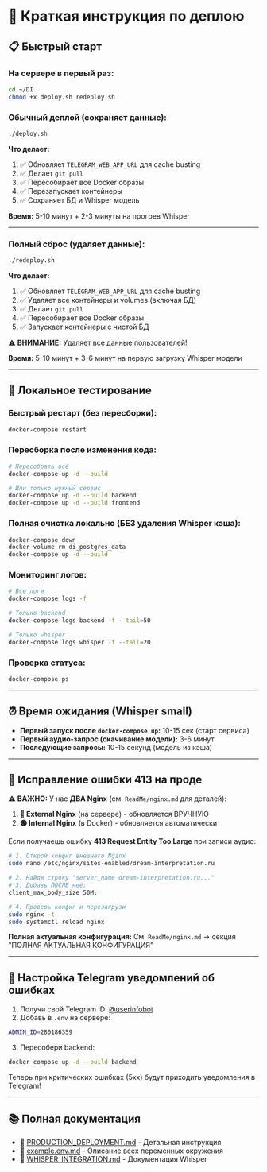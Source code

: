 # 🚀 Краткая инструкция по деплою

## 📋 Быстрый старт

### На сервере в первый раз:
```bash
cd ~/DI
chmod +x deploy.sh redeploy.sh
```

### Обычный деплой (сохраняет данные):
```bash
./deploy.sh
```

**Что делает:**
1. ✅ Обновляет `TELEGRAM_WEB_APP_URL` для cache busting
2. ✅ Делает `git pull`
3. ✅ Пересобирает все Docker образы
4. ✅ Перезапускает контейнеры
5. ✅ Сохраняет БД и Whisper модель

**Время:** 5-10 минут + 2-3 минуты на прогрев Whisper

---

### Полный сброс (удаляет данные):
```bash
./redeploy.sh
```

**Что делает:**
1. ✅ Обновляет `TELEGRAM_WEB_APP_URL` для cache busting
2. ✅ Удаляет все контейнеры и volumes (включая БД)
3. ✅ Делает `git pull`
4. ✅ Пересобирает все Docker образы
5. ✅ Запускает контейнеры с чистой БД

⚠️ **ВНИМАНИЕ:** Удаляет все данные пользователей!

**Время:** 5-10 минут + 3-6 минут на первую загрузку Whisper модели

---

## 🧪 Локальное тестирование

### Быстрый рестарт (без пересборки):
```bash
docker-compose restart
```

### Пересборка после изменения кода:
```bash
# Пересобрать всё
docker-compose up -d --build

# Или только нужный сервис
docker-compose up -d --build backend
docker-compose up -d --build frontend
```

### Полная очистка локально (БЕЗ удаления Whisper кэша):
```bash
docker-compose down
docker volume rm di_postgres_data
docker-compose up -d --build
```

### Мониторинг логов:
```bash
# Все логи
docker-compose logs -f

# Только backend
docker-compose logs backend -f --tail=50

# Только whisper
docker-compose logs whisper -f --tail=20
```

### Проверка статуса:
```bash
docker-compose ps
```

---

## ⏰ Время ожидания (Whisper small)

- **Первый запуск после `docker-compose up`:** 10-15 сек (старт сервиса)
- **Первый аудио-запрос (скачивание модели):** 3-6 минут
- **Последующие запросы:** 10-15 секунд (модель из кэша)

---

## 🔧 Исправление ошибки 413 на проде

⚠️ **ВАЖНО:** У нас **ДВА Nginx** (см. `ReadMe/nginx.md` для деталей):

1. **🔵 External Nginx** (на сервере) - обновляется ВРУЧНУЮ
2. **🟢 Internal Nginx** (в Docker) - обновляется автоматически

Если получаешь ошибку **413 Request Entity Too Large** при записи аудио:

```bash
# 1. Открой конфиг внешнего Nginx
sudo nano /etc/nginx/sites-enabled/dream-interpretation.ru

# 2. Найди строку "server_name dream-interpretation.ru..."
# 3. Добавь ПОСЛЕ неё:
client_max_body_size 50M;

# 4. Проверь конфиг и перезагрузи
sudo nginx -t
sudo systemctl reload nginx
```

**Полная актуальная конфигурация:** См. `ReadMe/nginx.md` → секция "ПОЛНАЯ АКТУАЛЬНАЯ КОНФИГУРАЦИЯ"

---

## 📱 Настройка Telegram уведомлений об ошибках

1. Получи свой Telegram ID: [@userinfobot](https://t.me/userinfobot)
2. Добавь в `.env` на сервере:
```bash
ADMIN_ID=280186359
```
3. Пересобери backend:
```bash
docker compose up -d --build backend
```

Теперь при критических ошибках (5xx) будут приходить уведомления в Telegram!

---

## 📚 Полная документация

- 📖 [PRODUCTION_DEPLOYMENT.md](ReadMe/PRODUCTION_DEPLOYMENT.md) - Детальная инструкция
- 📖 [example.env.md](ReadMe/example.env.md) - Описание всех переменных окружения
- 📖 [WHISPER_INTEGRATION.md](ReadMe/WHISPER_INTEGRATION.md) - Документация Whisper

